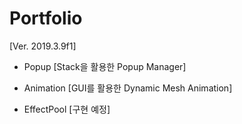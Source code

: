 # Portfolio
[Ver. 2019.3.9f1]


* Popup [Stack을 활용한 Popup Manager]



* Animation [GUI를 활용한 Dynamic Mesh Animation]



* EffectPool [구현 예정]
